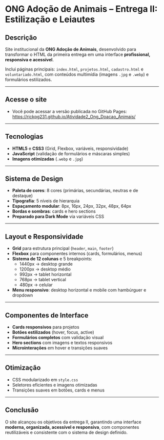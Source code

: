 # ONG Adoção de Animais – Entrega II: Estilização e Leiautes

## Descrição
Site institucional da **ONG Adoção de Animais**, desenvolvido para transformar o HTML da primeira entrega em uma interface **profissional, responsiva e acessível**.  

Inclui páginas principais: `index.html`, `projetos.html`, `cadastro.html` e `voluntariado.html`, com conteúdos multimídia (imagens `.jpg` e `.webp`) e formulários estilizados.

---

## Acesse o site
- Você pode acessar a versão publicada no GitHub Pages:  
  https://rickpg231.github.io/Atividade2_Ong_Doacao_Animais/

---

## Tecnologias
- **HTML5** e **CSS3** (Grid, Flexbox, variáveis, responsividade)
- **JavaScript** (validação de formulários e máscaras simples)
- **Imagens otimizadas** (`.webp` e `.jpg`)

---

## Sistema de Design
- **Paleta de cores**: 8 cores (primárias, secundárias, neutras e de destaque)
- **Tipografia**: 5 níveis de hierarquia
- **Espaçamento modular**: 8px, 16px, 24px, 32px, 48px, 64px
- **Bordas e sombras**: cards e hero sections
- **Preparado para Dark Mode** via variáveis CSS

---

## Layout e Responsividade
- **Grid** para estrutura principal (`header`, `main`, `footer`)
- **Flexbox** para componentes internos (cards, formulários, menus)
- **Sistema de 12 colunas** e 5 breakpoints:
  - 1440px → desktop grande
  - 1200px → desktop médio
  - 992px  → tablet horizontal
  - 768px  → tablet vertical
  - 480px  → celular
- **Menu responsivo**: desktop horizontal e mobile com hambúrguer e dropdown

---

## Componentes de Interface
- **Cards responsivos** para projetos
- **Botões estilizados** (hover, focus, active)
- **Formulários completos** com validação visual
- **Hero sections** com imagens e textos responsivos
- **Microinterações** em hover e transições suaves

---

## Otimização
- CSS modularizado em `style.css`
- Seletores eficientes e imagens otimizadas
- Transições suaves em botões, cards e menus

---

## Conclusão
O site alcançou os objetivos da entrega II, garantindo uma interface **moderna, organizada, acessível e responsiva**, com componentes reutilizáveis e consistente com o sistema de design definido.
